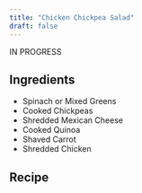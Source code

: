 ```yaml
---
title: "Chicken Chickpea Salad"
draft: false
---
```


IN PROGRESS

## Ingredients
- Spinach or Mixed Greens
- Cooked Chickpeas
- Shredded Mexican Cheese
- Cooked Quinoa
- Shaved Carrot
- Shredded Chicken

## Recipe
